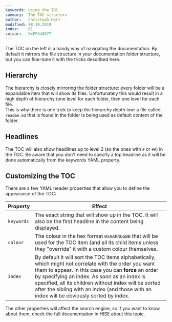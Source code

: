 ```yaml
---
keywords: Using the TOC
summary:  The TOC structure
author:   Christoph Hart
modified: 08.10.2019
index:    01
colour:   0xFF448877
---
```

  
The TOC on the left is a handy way of navigating the documentation. By default it mirrors the file structure in your documentation folder structure, but you can fine-tune it with the tricks described here.

## Hierarchy

The hierarchy is closely mirroring the folder structure: every folder will be a expandable item that will show its files. Unfortunately this would result in a high depth of hierarchy (one level for each folder, then one level for each file.  
This is why there is one trick to keep the hierarchy depth low: a file called `readme.md` that is found in the folder is being used as default content of the folder.

## Headlines

The TOC will also show headlines up to level 2 (so the ones with `#` or `##`) in the TOC. Be aware that you don't need to specify a top headline as it will be done automatically from the keywords YAML property.

## Customizing the TOC

There are a few YAML header properties that allow you to define the appearance of the TOC:

| Property | Effect |
| --- | -------- |
| `keywords` | The exact string that will show up in the TOC. It will also be the first headline in the content being displayed. |
| `colour` | The colour in the hex format `0xAARRGGBB` that will be used for the TOC item (and all its child items unless they "override" it with a custom colour themselves. |
| `index` | By default it will sort the TOC items alphabetically, which might not correlate with the order you want them to appear. In this case you can **force** an order by specifying an index. As soon as an index is specified, all its children without index will be sorted after the sibling with an index (and those with an index will be obviously sorted by index. |

The other properties will affect the search engine, so if you want to know about them, check the full documentation in HISE about this topic.



